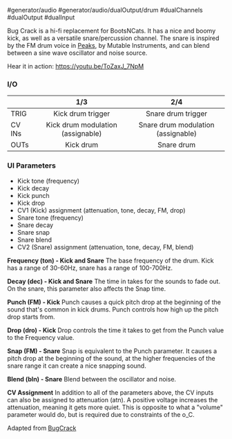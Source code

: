 #generator/audio #generator/audio/dualOutput/drum #dualChannels #dualOutput #dualInput 

Bug Crack is a hi-fi replacement for BootsNCats. It has a nice and boomy kick, as well as a versatile snare/percussion channel. The snare is inspired by the FM drum voice in [Peaks](https://mutable-instruments.net/modules/peaks/), by Mutable Instruments, and can blend between a sine wave oscillator and noise source.

Hear it in action: https://youtu.be/ToZaxJ_7NpM

### I/O

|        |                1/3                |                2/4                 |
| ------ | :-------------------------------: | :--------------------------------: |
| TRIG   |         Kick drum trigger         |         Snare drum trigger         |
| CV INs | Kick drum modulation (assignable) | Snare drum modulation (assignable) |
| OUTs   |             Kick drum             |             Snare drum             |


### UI Parameters
* Kick tone (frequency)
* Kick decay
* Kick punch
* Kick drop
* CV1 (Kick) assignment (attenuation, tone, decay, FM, drop)
* Snare tone (frequency)
* Snare decay
* Snare snap
* Snare blend
* CV2 (Snare) assignment (attenuation, tone, decay, FM, blend)

**Frequency (ton) - Kick and Snare**
The base frequency of the drum. Kick has a range of 30-60Hz, snare has a range of 100-700Hz.

**Decay (dec) - Kick and Snare**
The time in takes for the sounds to fade out. On the snare, this parameter also affects the Snap time.

**Punch (FM) - Kick**
Punch causes a quick pitch drop at the beginning of the sound that's common in kick drums. Punch controls how high up the pitch drop starts from.

**Drop (dro) - Kick**
Drop controls the time it takes to get from the Punch value to the Frequency value.

**Snap (FM) - Snare**
Snap is equivalent to the Punch parameter. It causes a pitch drop at the beginning of the sound, at the higher frequencies of the snare range it can create a nice snapping sound.

**Blend (bln) - Snare**
Blend between the oscillator and noise.

**CV Assignment**
In addition to all of the parameters above, the CV inputs can also be assigned to attenuation (atn). A positive voltage increases the attenuation, meaning it gets more quiet. This is opposite to what a "volume" parameter would do, but is required due to constraints of the o_C.

Adapted from [BugCrack](https://github.com/benirose/O_C-BenisphereSuite/wiki/Bug-Crack)